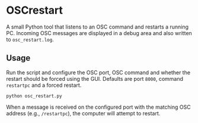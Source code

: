 # OSCrestart

A small Python tool that listens to an OSC command and restarts a running PC.
Incoming OSC messages are displayed in a debug area and also written to
`osc_restart.log`.

## Usage

Run the script and configure the OSC port, OSC command and whether the restart
should be forced using the GUI. Defaults are port `8000`, command
`restartpc` and a forced restart.

```
python osc_restart.py
```

When a message is received on the configured port with the matching OSC address
(e.g., `/restartpc`), the computer will attempt to restart.
